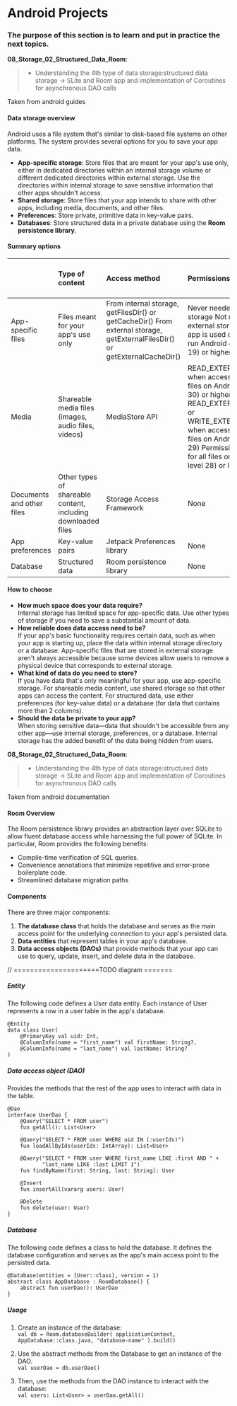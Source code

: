 # Android Projects
### The purpose of this section is to learn and put in practice the next topics.

__08_Storage_02_Structured_Data_Room__:<br>
> - Understanding the 4th type of data storage:structured data storage -> SLite and Room app and implementation of Coroutines for asynchronous DAO calls
  
Taken from android guides

#### Data storage overview 

Android uses a file system that's similar to disk-based file systems on other platforms. The system provides several options for you to save your app data.

- __App-specific storage__: Store files that are meant for your app's use only, either in dedicated directories within an internal storage volume or different dedicated directories within external storage. Use the directories within internal storage to save sensitive information that other apps shouldn't access.
- __Shared storage__: Store files that your app intends to share with other apps, including media, documents, and other files.
- __Preferences__: Store private, primitive data in key-value pairs.
- __Databases__: Store structured data in a private database using the __Room persistence library__.

#### Summary options

  
|                  | Type of content | Access method | Permissions needed | Can other apps access? | Files removed on app uninstall? | 
| :--------------  | :-------------- | :------------ | :----------------- | :--------------------- | :------------------------------ | 
| App-specific files|  Files meant for your app's use only | From internal storage, getFilesDir() or getCacheDir() From external storage, getExternalFilesDir() or getExternalCacheDir() | Never needed for internal storage Not needed for external storage when your app is used on devices that run Android 4.4 (API level 19) or higher | No | Yes |
| Media | Shareable media files (images, audio files, videos) | MediaStore API | READ_EXTERNAL_STORAGE when accessing other apps' files on Android 11 (API level 30) or higher READ_EXTERNAL_STORAGE or WRITE_EXTERNAL_STORAGE when accessing other apps' files on Android 10 (API level 29) Permissions are required for all files on Android 9 (API level 28) or lower | Yes, though the other app needs the READ_EXTERNAL_STORAGE permission | No |
| Documents and other files | Other types of shareable content, including downloaded files | Storage Access Framework | None | Yes, through the system file picker | No |
| App preferences | Key-value pairs | Jetpack Preferences library | None | No | Yes |
| Database | Structured data | Room persistence library | None | No | Yes |


#### How to choose

- __How much space does your data require?__<br>
Internal storage has limited space for app-specific data. Use other types of storage if you need to save a substantial amount of data.
- __How reliable does data access need to be?__<br>
If your app's basic functionality requires certain data, such as when your app is starting up, place the data within internal storage directory or a database. App-specific files that are stored in external storage aren't always accessible because some devices allow users to remove a physical device that corresponds to external storage.
- __What kind of data do you need to store?__<br>
If you have data that's only meaningful for your app, use app-specific storage. For shareable media content, use shared storage so that other apps can access the content. For structured data, use either preferences (for key-value data) or a database (for data that contains more than 2 columns).
- __Should the data be private to your app?__<br>
When storing sensitive data—data that shouldn't be accessible from any other app—use internal storage, preferences, or a database. Internal storage has the added benefit of the data being hidden from users.


__08_Storage_02_Structured_Data_Room__:<br>
> - Understanding the 4th type of data storage:structured data storage -> SLite and Room app and implementation of Coroutines for asynchronous DAO calls
 
Taken from android documentation

####  Room Overview

The Room persistence library provides an abstraction layer over SQLite to allow fluent database access while harnessing the full power of SQLite. In particular, Room provides the following benefits:

- Compile-time verification of SQL queries.
- Convenience annotations that minimize repetitive and error-prone boilerplate code.
- Streamlined database migration paths


#### Components

There are three major components:
  1. __The database class__ that holds the database and serves as the main access point for the underlying connection to your app's persisted data.
  1. __Data entities__ that represent tables in your app's database.
  1. __Data access objects (DAOs)__ that provide methods that your app can use to query, update, insert, and delete data in the database.

// =====================TODO  diagram =======

##### Entity

The following code defines a User data entity. Each instance of User represents a row in a user table in the app's database.<br>  
```
@Entity
data class User(
    @PrimaryKey val uid: Int,
    @ColumnInfo(name = "first_name") val firstName: String?,
    @ColumnInfo(name = "last_name") val lastName: String?
)
```

##### Data access object (DAO)

Provides the methods that the rest of the app uses to interact with data in the table.

```
@Dao
interface UserDao {
    @Query("SELECT * FROM user")
    fun getAll(): List<User>

    @Query("SELECT * FROM user WHERE uid IN (:userIds)")
    fun loadAllByIds(userIds: IntArray): List<User>

    @Query("SELECT * FROM user WHERE first_name LIKE :first AND " +
           "last_name LIKE :last LIMIT 1")
    fun findByName(first: String, last: String): User

    @Insert
    fun insertAll(vararg users: User)

    @Delete
    fun delete(user: User)
}
```

##### Database

The following code defines a class to hold the database.  It defines the database configuration and serves as the app's main access point to the persisted data. 

```
@Database(entities = [User::class], version = 1)
abstract class AppDatabase : RoomDatabase() {
    abstract fun userDao(): UserDao
}
```


##### Usage

  1. Create an instance of the database: <br>
    ```
    val db = Room.databaseBuilder(
                applicationContext,
                AppDatabase::class.java, "database-name"
            ).build()
    ``` 

  1. Use the abstract methods from the Database to get an instance of the DAO.<br>
    ```
    val userDao = db.userDao()
    ```

  1. Then, use the methods from the DAO instance to interact with the database: <br>
    ```
    val users: List<User> = userDao.getAll()
    ```
